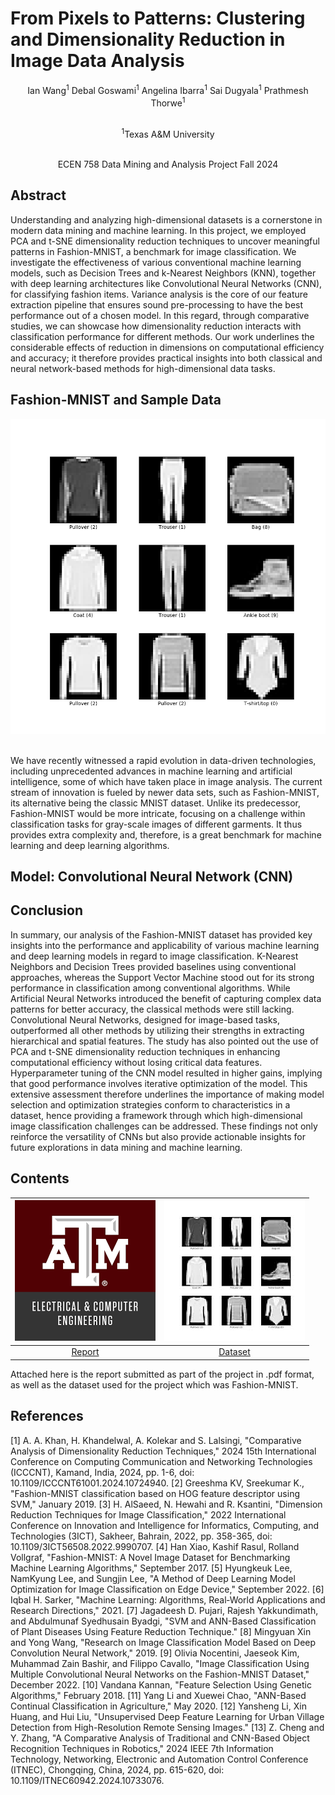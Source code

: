 # From Pixels to Patterns: Clustering and Dimensionality Reduction in Image Data Analysis
<p align="center">Ian Wang<sup>1</sup>      Debal Goswami<sup>1</sup>      Angelina Ibarra<sup>1</sup>      Sai Dugyala<sup>1</sup>      Prathmesh Thorwe<sup>1</sup></p>
<p align="center"><br/><sup>1</sup>Texas A&M University</p>
<p align="center"><br/>ECEN 758 Data Mining and Analysis Project Fall 2024</p>

## Abstract
Understanding and analyzing high-dimensional datasets is a cornerstone in modern data mining and machine learning. In this project, we employed PCA and t-SNE dimensionality reduction techniques to uncover meaningful patterns in Fashion-MNIST, a benchmark for image classification. We investigate the effectiveness of various conventional machine learning models, such as Decision Trees and k-Nearest Neighbors (KNN), together with deep learning architectures like Convolutional Neural Networks (CNN), for classifying fashion items. Variance analysis is the core of our feature extraction pipeline that ensures sound pre-processing to have the best performance out of a chosen model. In this regard, through comparative studies, we can showcase how dimensionality reduction interacts with classification performance for different methods. Our work underlines the considerable effects of reduction in dimensions on computational efficiency and accuracy; it therefore provides practical insights into both classical and neural network-based methods for high-dimensional data tasks.

## Fashion-MNIST and Sample Data
<p align="center">
  <img src="fashion.png">
</p><br/>
We have recently witnessed a rapid evolution in data-driven technologies, including unprecedented advances in machine learning and artificial intelligence, some of which have taken place in image analysis. The current stream of innovation is fueled by newer data sets, such as Fashion-MNIST, its alternative being the classic MNIST dataset. Unlike its predecessor, Fashion-MNIST would be more intricate, focusing on a challenge within classification tasks for gray-scale images of different garments. It thus provides extra complexity and, therefore, is a great benchmark for machine learning and deep learning algorithms.

## Model: Convolutional Neural Network (CNN)

## Conclusion
In summary, our analysis of the Fashion-MNIST dataset has provided key insights into the performance and applicability of various machine learning and deep learning models in regard to image classification. K-Nearest Neighbors and Decision Trees provided baselines using conventional approaches, whereas the Support Vector Machine stood out for its strong performance in classification among conventional algorithms. While Artificial Neural Networks introduced the benefit of capturing complex data patterns for better accuracy, the classical methods were still lacking. Convolutional Neural Networks, designed for image-based tasks, outperformed all other methods by utilizing their strengths in extracting hierarchical and spatial features. The study has also pointed out the use of PCA and t-SNE dimensionality reduction techniques in enhancing computational efficiency without losing critical data features. Hyperparameter tuning of the CNN model resulted in higher gains, implying that good performance involves iterative optimization of the model. This extensive assessment therefore underlines the importance of making model selection and optimization strategies conform to characteristics in a dataset, hence providing a framework through which high-dimensional image classification challenges can be addressed. These findings not only reinforce the versatility of CNNs but also provide actionable insights for future explorations in data mining and machine learning.

## Contents
|[<img src="schoolicon.png">](https://www.kaggle.com/datasets/zalando-research/fashionmnist/)|[<img src="fashionmnist.jpg">](https://www.kaggle.com/datasets/zalando-research/fashionmnist/)|
|:-:|:-:|
|<a href="https://www.kaggle.com/datasets/zalando-research/fashionmnist/">Report</a>|<a href="https://www.kaggle.com/datasets/zalando-research/fashionmnist/">Dataset</a>|

Attached here is the report submitted as part of the project in .pdf format, as well as the dataset used for the project which was Fashion-MNIST.

## References
[1] A. A. Khan, H. Khandelwal, A. Kolekar and S. Lalsingi, "Comparative Analysis of Dimensionality Reduction Techniques," 2024 15th International Conference on Computing Communication and Networking Technologies (ICCCNT), Kamand, India, 2024, pp. 1-6, doi: 10.1109/ICCCNT61001.2024.10724940.
[2] Greeshma KV, Sreekumar K., "Fashion-MNIST classification based on HOG feature descriptor using SVM," January 2019.
[3] H. AlSaeed, N. Hewahi and R. Ksantini, "Dimension Reduction Techniques for Image Classification," 2022 International Conference on Innovation and Intelligence for Informatics, Computing, and Technologies (3ICT), Sakheer, Bahrain, 2022, pp. 358-365, doi: 10.1109/3ICT56508.2022.9990707.
[4] Han Xiao, Kashif Rasul, Rolland Vollgraf, "Fashion-MNIST: A Novel Image Dataset for Benchmarking Machine Learning Algorithms," September 2017.
[5] Hyungkeuk Lee, NamKyung Lee, and Sungjin Lee, "A Method of Deep Learning Model Optimization for Image Classification on Edge Device," September 2022.
[6] Iqbal H. Sarker, "Machine Learning: Algorithms, Real‑World Applications and Research Directions," 2021.
[7] Jagadeesh D. Pujari, Rajesh Yakkundimath, and Abdulmunaf Syedhusain Byadgi, "SVM and ANN-Based Classification of Plant Diseases Using Feature Reduction Technique."
[8] Mingyuan Xin and Yong Wang, "Research on Image Classification Model Based on Deep Convolution Neural Network," 2019.
[9] Olivia Nocentini, Jaeseok Kim, Muhammad Zain Bashir, and Filippo Cavallo, "Image Classification Using Multiple Convolutional Neural Networks on the Fashion-MNIST Dataset," December 2022.
[10] Vandana Kannan, "Feature Selection Using Genetic Algorithms," February 2018.
[11] Yang Li and Xuewei Chao, "ANN-Based Continual Classification in Agriculture," May 2020.
[12] Yansheng Li, Xin Huang, and Hui Liu, "Unsupervised Deep Feature Learning for Urban Village Detection from High-Resolution Remote Sensing Images."
[13] Z. Cheng and Y. Zhang, "A Comparative Analysis of Traditional and CNN-Based Object Recognition Techniques in Robotics," 2024 IEEE 7th Information Technology, Networking, Electronic and Automation Control Conference (ITNEC), Chongqing, China, 2024, pp. 615-620, doi: 10.1109/ITNEC60942.2024.10733076.
